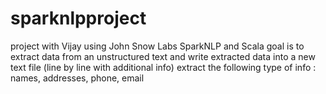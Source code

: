 # sparknlpproject
project with Vijay using John Snow Labs SparkNLP and Scala
goal is to extract data from an unstructured text and write extracted data into a new text file (line by line with additional info)
extract the following type of info : names, addresses, phone, email
